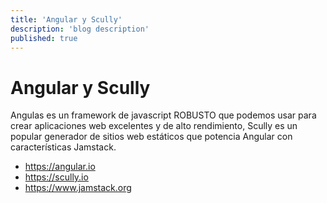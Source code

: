 ```yaml
---
title: 'Angular y Scully'
description: 'blog description'
published: true
---
```


# Angular y Scully
Angulas es un framework de javascript ROBUSTO que podemos usar para crear aplicaciones web excelentes y de alto rendimiento, Scully es un popular generador de sitios web estáticos que potencia Angular con características Jamstack.
- https://angular.io
- https://scully.io
- https://www.jamstack.org
